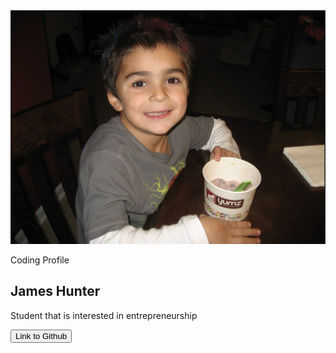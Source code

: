 <html>
    <head>
        <meta charset="utf-8">
        <meta name="viewport" content="width=device-width, initial-scale=1">
        <link rel="stylesheet" href="customization.css">
        <link rel="stylesheet" href="https://maxcdn.bootstrapcdn.com/bootstrap/3.4.1/css/bootstrap.min.css">
        <script src="https://ajax.googleapis.com/ajax/libs/jquery/3.6.3/jquery.min.js"></script>
        <script src="https://maxcdn.bootstrapcdn.com/bootstrap/3.4.1/js/bootstrap.min.js"></script>
    </head>

<body>
        <main>
          <article class="profile">
            <picture class="profile-img">
              <source srcset="images/james.png" media="(min-width: 600px)">
              <img src="images/james.png" alt="profile">
            </picture>
            <div class="content">
              <p class="detail">Coding Profile</p>
                <h1>James Hunter</h1>
              <p>
                Student that is interested in entrepreneurship
              </p>
              <a href='https://github.com/jameshunter12'><button>Link to Github</button></a>
            </div>
          </article>
        </main>
</body> 
